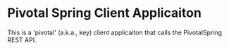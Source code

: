 # Pivotal Spring Client Applicaiton
This is a 'pivotal' (a.k.a., key) client applicaiton that calls the PivotalSpring REST API.
